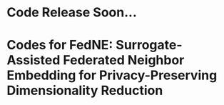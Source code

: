 # Code Release Soon...

# Codes for FedNE: Surrogate-Assisted Federated Neighbor Embedding for Privacy-Preserving Dimensionality Reduction
